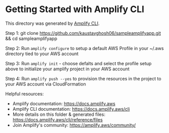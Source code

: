 

# Getting Started with Amplify CLI
This directory was generated by [Amplify CLI](https://docs.amplify.aws/cli).

Step 1: git clone https://github.com/kaustavghosh06/sampleamplifyapp.git && cd sampleamplifyapp

Step 2: Run `amplify configure` to setup a default AWS Profile in your ~/.aws directory tied to your AWS account

Step 3: Run `amplify init` - choose defalts and select the  profile setup above to initialize your amplify project in your AWS account

Step 4: Run `amplify push --yes` to provision the resources in the project to your AWS account via CloudFormation 

Helpful resources:
- Amplify documentation: https://docs.amplify.aws
- Amplify CLI documentation: https://docs.amplify.aws/cli
- More details on this folder & generated files: https://docs.amplify.aws/cli/reference/files
- Join Amplify's community: https://amplify.aws/community/
